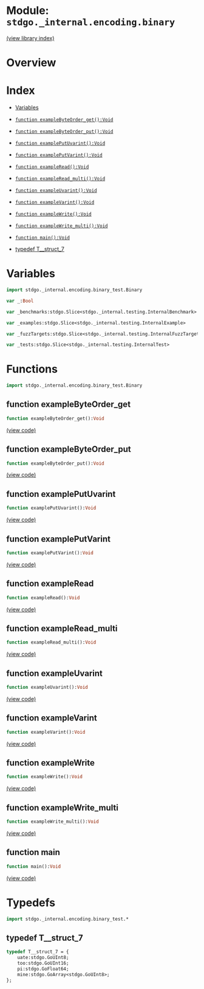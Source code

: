 # Module: `stdgo._internal.encoding.binary`

[(view library index)](../../../stdgo.md)


# Overview


# Index


- [Variables](<#variables>)

- [`function exampleByteOrder_get():Void`](<#function-examplebyteorder_get>)

- [`function exampleByteOrder_put():Void`](<#function-examplebyteorder_put>)

- [`function examplePutUvarint():Void`](<#function-exampleputuvarint>)

- [`function examplePutVarint():Void`](<#function-exampleputvarint>)

- [`function exampleRead():Void`](<#function-exampleread>)

- [`function exampleRead_multi():Void`](<#function-exampleread_multi>)

- [`function exampleUvarint():Void`](<#function-exampleuvarint>)

- [`function exampleVarint():Void`](<#function-examplevarint>)

- [`function exampleWrite():Void`](<#function-examplewrite>)

- [`function exampleWrite_multi():Void`](<#function-examplewrite_multi>)

- [`function main():Void`](<#function-main>)

- [typedef T\_\_struct\_7](<#typedef-t__struct_7>)

# Variables


```haxe
import stdgo._internal.encoding.binary_test.Binary
```


```haxe
var _:Bool
```


```haxe
var _benchmarks:stdgo.Slice<stdgo._internal.testing.InternalBenchmark>
```


```haxe
var _examples:stdgo.Slice<stdgo._internal.testing.InternalExample>
```


```haxe
var _fuzzTargets:stdgo.Slice<stdgo._internal.testing.InternalFuzzTarget>
```


```haxe
var _tests:stdgo.Slice<stdgo._internal.testing.InternalTest>
```


# Functions


```haxe
import stdgo._internal.encoding.binary_test.Binary
```


## function exampleByteOrder\_get


```haxe
function exampleByteOrder_get():Void
```


[\(view code\)](<./Binary.hx#L86>)


## function exampleByteOrder\_put


```haxe
function exampleByteOrder_put():Void
```


[\(view code\)](<./Binary.hx#L80>)


## function examplePutUvarint


```haxe
function examplePutUvarint():Void
```


[\(view code\)](<./Binary.hx#L92>)


## function examplePutVarint


```haxe
function examplePutVarint():Void
```


[\(view code\)](<./Binary.hx#L99>)


## function exampleRead


```haxe
function exampleRead():Void
```


[\(view code\)](<./Binary.hx#L41>)


## function exampleRead\_multi


```haxe
function exampleRead_multi():Void
```


[\(view code\)](<./Binary.hx#L51>)


## function exampleUvarint


```haxe
function exampleUvarint():Void
```


[\(view code\)](<./Binary.hx#L106>)


## function exampleVarint


```haxe
function exampleVarint():Void
```


[\(view code\)](<./Binary.hx#L116>)


## function exampleWrite


```haxe
function exampleWrite():Void
```


[\(view code\)](<./Binary.hx#L21>)


## function exampleWrite\_multi


```haxe
function exampleWrite_multi():Void
```


[\(view code\)](<./Binary.hx#L30>)


## function main


```haxe
function main():Void
```


[\(view code\)](<./Binary.hx#L63>)


# Typedefs


```haxe
import stdgo._internal.encoding.binary_test.*
```


## typedef T\_\_struct\_7


```haxe
typedef T__struct_7 = {
	uate:stdgo.GoUInt8;
	too:stdgo.GoUInt16;
	pi:stdgo.GoFloat64;
	mine:stdgo.GoArray<stdgo.GoUInt8>;
};
```


